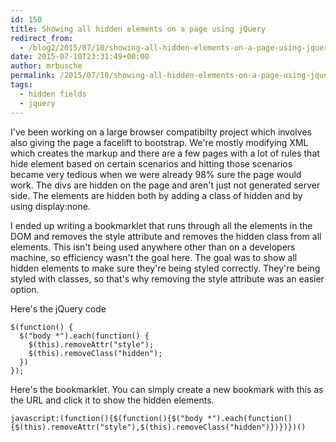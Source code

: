 ```yaml
---
id: 150
title: Showing all hidden elements on a page using jQuery
redirect_from:
  - /blog2/2015/07/10/showing-all-hidden-elements-on-a-page-using-jquery/
date: 2015-07-10T23:31:49+00:00
author: mrbusche
permalink: /2015/07/10/showing-all-hidden-elements-on-a-page-using-jquery/
tags:
  - hidden fields
  - jquery
---
```


I've been working on a large browser compatibilty project which involves also giving the page a facelift to bootstrap. We're mostly modifying XML which creates the markup and there are a few pages with a lot of rules that hide element based on certain scenarios and hitting those scenarios became very tedious when we were already 98% sure the page would work. The divs are hidden on the page and aren't just not generated server side. The elements are hidden both by adding a class of hidden and by using display:none.

I ended up writing a bookmarklet that runs through all the elements in the DOM and removes the style attribute and removes the hidden class from all elements. This isn't being used anywhere other than on a developers machine, so efficiency wasn't the goal here. The goal was to show all hidden elements to make sure they're being styled correctly. They're being styled with classes, so that's why removing the style attribute was an easier option.

Here's the jQuery code

    $(function() {
      $("body *").each(function() {
        $(this).removeAttr("style");
        $(this).removeClass("hidden");
      })
    });

Here's the bookmarklet. You can simply create a new bookmark with this as the URL and click it to show the hidden elements.

    javascript:(function(){$(function(){$("body *").each(function(){$(this).removeAttr("style"),$(this).removeClass("hidden")})})})()
